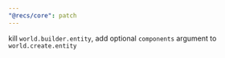 ```yaml
---
"@recs/core": patch
---
```


kill `world.builder.entity`, add optional `components` argument to `world.create.entity`
